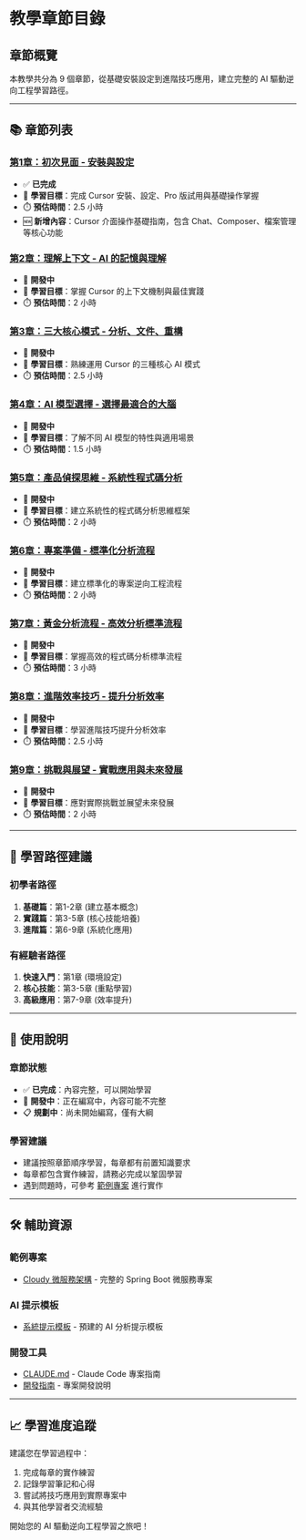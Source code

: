 # 教學章節目錄

## 章節概覽

本教學共分為 9 個章節，從基礎安裝設定到進階技巧應用，建立完整的 AI 驅動逆向工程學習路徑。

---

## 📚 章節列表

### [第1章：初次見面 - 安裝與設定](./01-installation-setup.md)
- ✅ **已完成**
- 🎯 **學習目標**：完成 Cursor 安裝、設定、Pro 版試用與基礎操作掌握
- ⏱️ **預估時間**：2.5 小時
- 🆕 **新增內容**：Cursor 介面操作基礎指南，包含 Chat、Composer、檔案管理等核心功能

### [第2章：理解上下文 - AI 的記憶與理解](./02-understanding-context.md)
- 🚧 **開發中**
- 🎯 **學習目標**：掌握 Cursor 的上下文機制與最佳實踐
- ⏱️ **預估時間**：2 小時

### [第3章：三大核心模式 - 分析、文件、重構](./03-core-modes.md)
- 🚧 **開發中**
- 🎯 **學習目標**：熟練運用 Cursor 的三種核心 AI 模式
- ⏱️ **預估時間**：2.5 小時

### [第4章：AI 模型選擇 - 選擇最適合的大腦](./04-model-selection.md)
- 🚧 **開發中**
- 🎯 **學習目標**：了解不同 AI 模型的特性與適用場景
- ⏱️ **預估時間**：1.5 小時

### [第5章：產品偵探思維 - 系統性程式碼分析](./05-detective-mindset.md)
- 🚧 **開發中**
- 🎯 **學習目標**：建立系統性的程式碼分析思維框架
- ⏱️ **預估時間**：2 小時

### [第6章：專案準備 - 標準化分析流程](./06-project-preparation.md)
- 🚧 **開發中**
- 🎯 **學習目標**：建立標準化的專案逆向工程流程
- ⏱️ **預估時間**：2 小時

### [第7章：黃金分析流程 - 高效分析標準流程](./07-golden-analysis-flow.md)
- 🚧 **開發中**
- 🎯 **學習目標**：掌握高效的程式碼分析標準流程
- ⏱️ **預估時間**：3 小時

### [第8章：進階效率技巧 - 提升分析效率](./08-advanced-techniques.md)
- 🚧 **開發中**
- 🎯 **學習目標**：學習進階技巧提升分析效率
- ⏱️ **預估時間**：2.5 小時

### [第9章：挑戰與展望 - 實戰應用與未來發展](./09-challenges-future.md)
- 🚧 **開發中**
- 🎯 **學習目標**：應對實際挑戰並展望未來發展
- ⏱️ **預估時間**：2 小時

---

## 🎯 學習路徑建議

### 初學者路徑
1. **基礎篇**：第1-2章 (建立基本概念)
2. **實踐篇**：第3-5章 (核心技能培養)
3. **進階篇**：第6-9章 (系統化應用)

### 有經驗者路徑
1. **快速入門**：第1章 (環境設定)
2. **核心技能**：第3-5章 (重點學習)
3. **高級應用**：第7-9章 (效率提升)

---

## 📖 使用說明

### 章節狀態
- ✅ **已完成**：內容完整，可以開始學習
- 🚧 **開發中**：正在編寫中，內容可能不完整
- 📋 **規劃中**：尚未開始編寫，僅有大綱

### 學習建議
- 建議按照章節順序學習，每章都有前置知識要求
- 每章都包含實作練習，請務必完成以鞏固學習
- 遇到問題時，可參考 [範例專案](../../tutorial-sample-project/) 進行實作

---

## 🛠️ 輔助資源

### 範例專案
- [Cloudy 微服務架構](../../tutorial-sample-project/) - 完整的 Spring Boot 微服務專案

### AI 提示模板
- [系統提示模板](../../reverse-system-prompt/) - 預建的 AI 分析提示模板

### 開發工具
- [CLAUDE.md](../../CLAUDE.md) - Claude Code 專案指南
- [開發指南](../../DEVELOPMENT_GUIDE.md) - 專案開發說明

---

## 📈 學習進度追蹤

建議您在學習過程中：
1. 完成每章的實作練習
2. 記錄學習筆記和心得
3. 嘗試將技巧應用到實際專案中
4. 與其他學習者交流經驗

開始您的 AI 驅動逆向工程學習之旅吧！